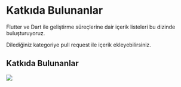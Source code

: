 # Katkıda Bulunanlar

Flutter ve Dart ile geliştirme süreçlerine dair içerik listeleri bu dizinde buluşturuyoruz.

Dilediğiniz kategoriye pull request ile içerik ekleyebilirsiniz.

## Katkıda Bulunanlar

<img src="https://contrib.rocks/image?repo=dc-flutter-community/dc-flutter-community.github.io" />
